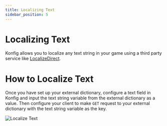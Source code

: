 ```yaml
---
title: Localizing Text
sidebar_position: 5
---
```


# Localizing Text
Konfig allows you to localize any text string in your game using a third party service like [LocalizeDirect](https://www.localizedirect.com/).

# How to Localize Text
Once you have set up your external dictionary, configure a text field in Konfig and input the text string variable from the external dictionary as a value. Then configure your client to make `GET` request to your external dictionary with the text string variable as the key.

![Localize Text](/img/localize-1.png)
